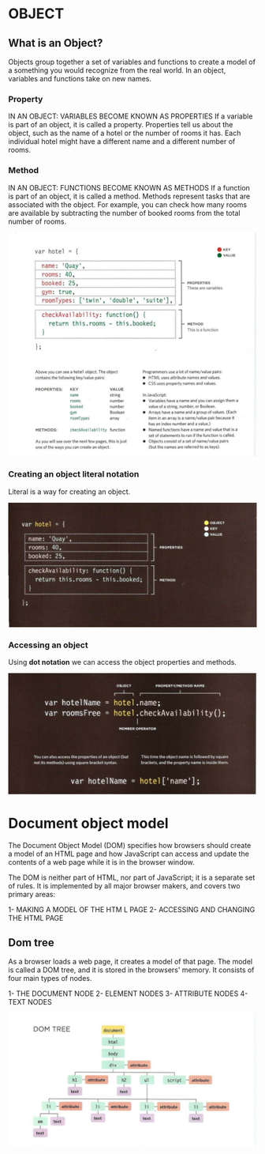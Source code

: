 

# OBJECT

##  What is an Object?

Objects group together a set of variables and functions to create a model 
of a something you would recognize from the real world. In an object, 
variables and functions take on new names.

### Property

IN AN OBJECT: VARIABLES BECOME KNOWN AS PROPERTIES 
If a variable is part of an object, it is called a 
property. Properties tell us about the object, such as 
the name of a hotel or the number of rooms it has. 
Each individual hotel might have a different name 
and a different number of rooms. 


### Method


IN AN OBJECT: FUNCTIONS BECOME KNOWN AS METHODS 
If a function is part of an object, it is called a method. 
Methods represent tasks that are associated with 
the object. For example, you can check how many 
rooms are available by subtracting the number of 
booked rooms from the total number of rooms.


 
   ![object](object.png)






### Creating an object literal notation

Literal is a way for creating an object.


   ![literal](lit.png)


### Accessing an object 

Using **dot notation** we can access the object properties and methods.


   ![access](acc.png)



# Document object model

The Document Object Model (DOM) specifies how browsers should create a model of an HTML page and how JavaScript can access and update the 
contents of a web page while it is in the browser window. 

The DOM is neither part of HTML, nor part of JavaScript; it is a separate set of rules. It is implemented by all major browser makers,
 and covers two primary areas: 

1- MAKING A MODEL OF THE HTM L PAGE
2- ACCESSING AND CHANGING THE HTML PAGE



## Dom tree 

As a browser loads a web page, it creates a model of that page. The model is called a DOM tree, and it is stored in the browsers' memory. 
It consists of four main types of nodes. 


1- THE DOCUMENT NODE 
2- ELEMENT NODES
3- ATTRIBUTE NODES
4- TEXT NODES


   ![Dom](dom.png)



